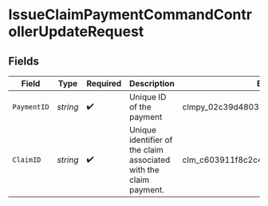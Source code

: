 # IssueClaimPaymentCommandControllerUpdateRequest


## Fields

| Field                                                             | Type                                                              | Required                                                          | Description                                                       | Example                                                           |
| ----------------------------------------------------------------- | ----------------------------------------------------------------- | ----------------------------------------------------------------- | ----------------------------------------------------------------- | ----------------------------------------------------------------- |
| `PaymentID`                                                       | *string*                                                          | :heavy_check_mark:                                                | Unique ID of the payment                                          | clmpy_02c39d48032f4d4091f31db459b941df                            |
| `ClaimID`                                                         | *string*                                                          | :heavy_check_mark:                                                | Unique identifier of the claim associated with the claim payment. | clm_c603911f8c2c49febf4ed67fa3af8786                              |